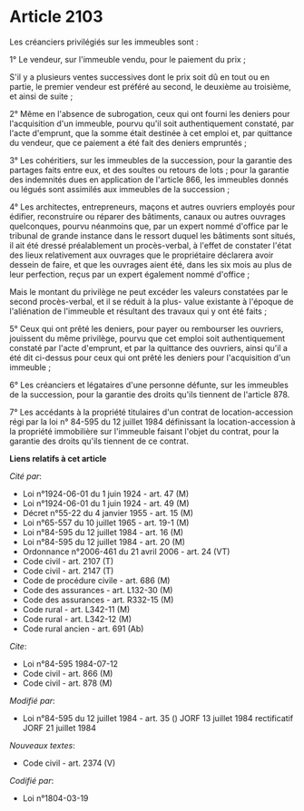 # Article 2103

Les créanciers privilégiés sur les immeubles sont :

1° Le vendeur, sur l'immeuble vendu, pour le paiement du prix ;

S'il y a plusieurs ventes successives dont le prix soit dû en tout ou en partie, le premier vendeur est préféré au second, le
deuxième au troisième, et ainsi de suite ;

2° Même en l'absence de subrogation, ceux qui ont fourni les deniers pour l'acquisition d'un immeuble, pourvu qu'il soit
authentiquement constaté, par l'acte d'emprunt, que la somme était destinée à cet emploi et, par quittance du vendeur, que ce
paiement a été fait des deniers empruntés ;

3° Les cohéritiers, sur les immeubles de la succession, pour la garantie des partages faits entre eux, et des soultes ou
retours de lots ; pour la garantie des indemnités dues en application de l'article 866, les immeubles donnés ou légués sont
assimilés aux immeubles de la succession ;

4° Les architectes, entrepreneurs, maçons et autres ouvriers employés pour édifier, reconstruire ou réparer des bâtiments,
canaux ou autres ouvrages quelconques, pourvu néanmoins que, par un expert nommé d'office par le tribunal de grande instance
dans le ressort duquel les bâtiments sont situés, il ait été dressé préalablement un procès-verbal, à l'effet de constater
l'état des lieux relativement aux ouvrages que le propriétaire déclarera avoir dessein de faire, et que les ouvrages aient
été, dans les six mois au plus de leur perfection, reçus par un expert également nommé d'office ;

Mais le montant du privilège ne peut excéder les valeurs constatées par le second procès-verbal, et il se réduit à la plus-
value existante à l'époque de l'aliénation de l'immeuble et résultant des travaux qui y ont été faits ;

5° Ceux qui ont prêté les deniers, pour payer ou rembourser les ouvriers, jouissent du même privilège, pourvu que cet emploi
soit authentiquement constaté par l'acte d'emprunt, et par la quittance des ouvriers, ainsi qu'il a été dit ci-dessus pour
ceux qui ont prêté les deniers pour l'acquisition d'un immeuble ;

6° Les créanciers et légataires d'une personne défunte, sur les immeubles de la succession, pour la garantie des droits
qu'ils tiennent de l'article 878.

7° Les accédants à la propriété titulaires d'un contrat de location-accession régi par la loi n° 84-595 du 12 juillet 1984
définissant la location-accession à la propriété immobilière sur l'immeuble faisant l'objet du contrat, pour la garantie des
droits qu'ils tiennent de ce contrat.

**Liens relatifs à cet article**

_Cité par_:

  - Loi n°1924-06-01 du 1 juin 1924 - art. 47 (M)
  - Loi n°1924-06-01 du 1 juin 1924 - art. 49 (M)
  - Décret n°55-22 du 4 janvier 1955 - art. 15 (M)
  - Loi n°65-557 du 10 juillet 1965 - art. 19-1 (M)
  - Loi n°84-595 du 12 juillet 1984 - art. 16 (M)
  - Loi n°84-595 du 12 juillet 1984 - art. 20 (M)
  - Ordonnance n°2006-461 du 21 avril 2006 - art. 24 (VT)
  - Code civil - art. 2107 (T)
  - Code civil - art. 2147 (T)
  - Code de procédure civile - art. 686 (M)
  - Code des assurances - art. L132-30 (M)
  - Code des assurances - art. R332-15 (M)
  - Code rural - art. L342-11 (M)
  - Code rural - art. L342-12 (M)
  - Code rural ancien - art. 691 (Ab)

_Cite_:

  - Loi n°84-595 1984-07-12
  - Code civil - art. 866 (M)
  - Code civil - art. 878 (M)

_Modifié par_:

  - Loi n°84-595 du 12 juillet 1984 - art. 35 () JORF 13 juillet 1984 rectificatif JORF 21 juillet 1984

_Nouveaux textes_:

  - Code civil - art. 2374 (V)

_Codifié par_:

  - Loi n°1804-03-19
